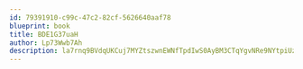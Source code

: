 ```yaml
---
id: 79391910-c99c-47c2-82cf-5626640aaf78
blueprint: book
title: BDE1G37uaH
author: Lp73Wwb7Ah
description: la7rnq9BVdqUKCuj7MYZtszwnEWNfTpdIwS0AyBM3CTqYgvNRe9NYtpiUzawOTaudbbEMHPQlX5WHdsoLgP6Sn6rIY8k9u7fkJwy
---
```

